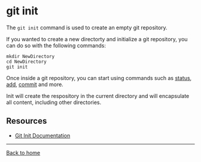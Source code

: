 # git init

The `git init` command is used to create an empty git repository.

If you wanted to create a new directorty and initialize a git repository, you can do so with the following commands:
```
mkdir NewDirectory
cd NewDirectory
git init
```

Once inside a git repository, you can start using commands such as 
[status](./Status.md),
[add](./Add.md),
[commit](./Push.md)
and more.

Init will create the respository in the current directory and will encapsulate all content, including other directories.

## Resources

- [Git Init Documentation](https://git-scm.cim/docs/git-init)

---

[Back to home](../README.md)